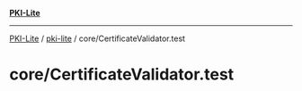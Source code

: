 [**PKI-Lite**](../../../README.md)

---

[PKI-Lite](../../../README.md) / [pki-lite](../../README.md) / core/CertificateValidator.test

# core/CertificateValidator.test
